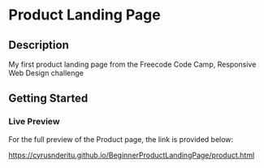 # Product Landing Page

## Description

My first product landing page from the Freecode Code Camp, Responsive Web Design challenge

## Getting Started

### Live Preview

For the full preview of the Product page, the link is provided below:

https://cyrusnderitu.github.io/BeginnerProductLandingPage/product.html



